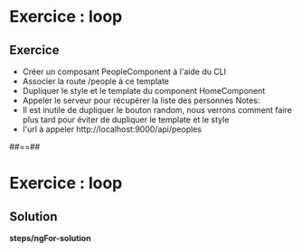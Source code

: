 <!-- .slide: class="exercice" -->
# Exercice : loop
## Exercice<br>

- Créer un composant PeopleComponent à l'aide du CLI
- Associer la route /people à ce template
- Dupliquer le style et le template du component HomeComponent
- Appeler le serveur pour récupérer la liste des personnes
Notes:
- Il est inutile de dupliquer le bouton random, nous verrons comment faire plus tard pour éviter de dupliquer le template et le style
- l'url à appeler http://localhost:9000/api/peoples

##==##

<!-- .slide: class="exercice full-center" -->
# Exercice : loop
## Solution
<b>steps/ngFor-solution</b>
